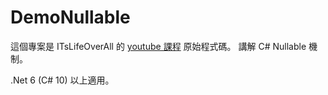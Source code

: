 DemoNullable
==============

這個專案是 ITsLifeOverAll 的 [youtube 課程](https://www.youtube.com/@ITsLifeOverAll) 原始程式碼。
講解 C# Nullable 機制。

.Net 6 (C# 10) 以上適用。
